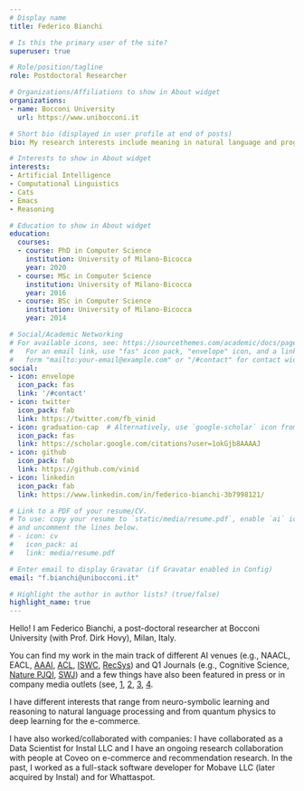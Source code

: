 ```yaml
---
# Display name
title: Federico Bianchi

# Is this the primary user of the site?
superuser: true

# Role/position/tagline
role: Postdoctoral Researcher

# Organizations/Affiliations to show in About widget
organizations:
- name: Bocconi University
  url: https://www.unibocconi.it

# Short bio (displayed in user profile at end of posts)
bio: My research interests include meaning in natural language and programming languages.

# Interests to show in About widget
interests:
- Artificial Intelligence
- Computational Linguistics
- Cats
- Emacs
- Reasoning

# Education to show in About widget
education:
  courses:
  - course: PhD in Computer Science
    institution: University of Milano-Bicocca
    year: 2020
  - course: MSc in Computer Science
    institution: University of Milano-Bicocca
    year: 2016
  - course: BSc in Computer Science
    institution: University of Milano-Bicocca
    year: 2014

# Social/Academic Networking
# For available icons, see: https://sourcethemes.com/academic/docs/page-builder/#icons
#   For an email link, use "fas" icon pack, "envelope" icon, and a link in the
#   form "mailto:your-email@example.com" or "/#contact" for contact widget.
social:
- icon: envelope
  icon_pack: fas
  link: '/#contact'
- icon: twitter
  icon_pack: fab
  link: https://twitter.com/fb_vinid
- icon: graduation-cap  # Alternatively, use `google-scholar` icon from `ai` icon pack
  icon_pack: fas
  link: https://scholar.google.com/citations?user=1okGjb8AAAAJ
- icon: github
  icon_pack: fab
  link: https://github.com/vinid
- icon: linkedin
  icon_pack: fab
  link: https://www.linkedin.com/in/federico-bianchi-3b7998121/

# Link to a PDF of your resume/CV.
# To use: copy your resume to `static/media/resume.pdf`, enable `ai` icons in `params.toml`,
# and uncomment the lines below.
# - icon: cv
#   icon_pack: ai
#   link: media/resume.pdf

# Enter email to display Gravatar (if Gravatar enabled in Config)
email: "f.bianchi@unibocconi.it"

# Highlight the author in author lists? (true/false)
highlight_name: true
---
```


Hello! I am Federico Bianchi, a post-doctoral researcher at Bocconi University (with Prof. Dirk Hovy), Milan, Italy. 

You can find my work in the main track of different AI venues (e.g., NAACL, EACL, [AAAI](https://www.aaai.org/ojs/index.php/AAAI/article/view/4594/4472), [ACL](https://www.aclweb.org/anthology/2020.acl-main.154.pdf), [ISWC](https://link.springer.com/chapter/10.1007/978-3-030-00671-6_4), [RecSys](https://blog.coveo.com/multi-brand-personalization-in-ecommerce/)) and Q1 Journals (e.g., Cognitive Science, [Nature PJQI](https://www.nature.com/articles/s41534-020-0248-6), [SWJ](http://www.semantic-web-journal.net/system/files/swj2188.pdf)) and a few things have also been featured in press or in company media outlets (see, [1](https://phys.org/news/2020-02-machine-quantum-optics.html),
[2](https://www.photonics.com/Articles/Neural_Network_Improves_Quantum_Tomography/a65552),
[3](https://www.knowledge.unibocconi.eu/notizia.php?idArt=21787),
[4](https://blog.coveo.com/multi-brand-personalization-in-ecommerce/).

I have different interests that range from neuro-symbolic learning and reasoning to natural language processing and from quantum physics to deep learning for the e-commerce.


I have also worked/collaborated with companies: I have collaborated as a Data Scientist for Instal LLC and I have an ongoing research collaboration with people at Coveo on e-commerce and recommendation research. In the past, I worked as a full-stack software developer for Mobave LLC (later acquired by Instal) and for Whattaspot.
